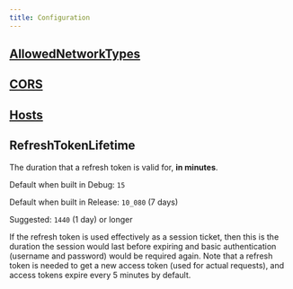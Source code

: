 ```yaml
---
title: Configuration
---
```


## [AllowedNetworkTypes](./configuration/allowednetworktypes.md)

## [CORS](./configuration/cors.md)

## [Hosts](./configuration/hosts.md)

## RefreshTokenLifetime

The duration that a refresh token is valid for, **in minutes**.

Default when built in Debug: `15`

Default when built in Release: `10_080` (7 days)

Suggested: `1440` (1 day) or longer

If the refresh token is used effectively as a session ticket, then this is the duration the session would last before expiring and basic authentication (username and password) would be required again. Note that a refresh token is needed to get a new access token (used for actual requests), and access tokens expire every 5 minutes by default.
